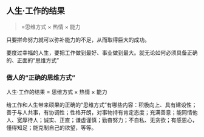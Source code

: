 ## 人生·工作的结果

> =思维方式 × 热情 × 能力

只要拼命努力就可以弥补能力的不足，从而取得巨大的成功。

要度过幸福的人生，要把工作做到最好、事业做到最大。就无论如何必须具备正确的、正面的“思维方式”

### 做人的“正确的思维方式”

人生·工作的结果 = 思维方式 × 热情 × 能力

给工作和人生带来硕果的正确的“思维方式”有哪些内容：积极向上、具有建设性；善于与人共事，有协调性；性格开朗，对事物持有肯定态度；充满善意；能同情他人、宽厚待人；诚实、正直；谦虚谨慎；勤奋努力；不自私、无贪欲；有感恩心，懂得知足；能克制自己的欲望，等等。